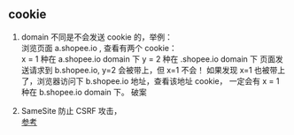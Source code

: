 ## cookie

1. domain 不同是不会发送 cookie 的，举例：  
   浏览页面 a.shopee.io , 查看有两个 cookie：  
   x = 1 种在 a.shopee.io domain 下
   y = 2 种在 .shopee.io domain 下
   页面发送请求到 b.shopee.io, y=2 会被带上，但 x=1 不会！
   如果发现 x=1 也被带上了，浏览器访问下 b.shopee.io 地址，查看该地址 cookie，
   一定会有 x = 1 种在 b.shopee.io domain 下。 破案

2. SameSite 防止 CSRF 攻击，  
   [参考](https://www.ruanyifeng.com/blog/2019/09/cookie-samesite.html)
